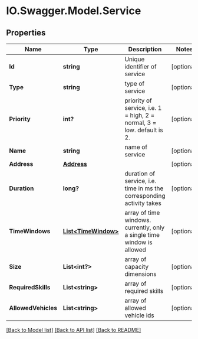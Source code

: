 # IO.Swagger.Model.Service
## Properties

Name | Type | Description | Notes
------------ | ------------- | ------------- | -------------
**Id** | **string** | Unique identifier of service | [optional] 
**Type** | **string** | type of service | [optional] 
**Priority** | **int?** | priority of service, i.e. 1 &#x3D; high, 2 &#x3D; normal, 3 &#x3D; low. default is 2. | [optional] 
**Name** | **string** | name of service | [optional] 
**Address** | [**Address**](Address.md) |  | [optional] 
**Duration** | **long?** | duration of service, i.e. time in ms the corresponding activity takes | [optional] 
**TimeWindows** | [**List&lt;TimeWindow&gt;**](TimeWindow.md) | array of time windows. currently, only a single time window is allowed | [optional] 
**Size** | **List&lt;int?&gt;** | array of capacity dimensions | [optional] 
**RequiredSkills** | **List&lt;string&gt;** | array of required skills | [optional] 
**AllowedVehicles** | **List&lt;string&gt;** | array of allowed vehicle ids | [optional] 

[[Back to Model list]](../README.md#documentation-for-models) [[Back to API list]](../README.md#documentation-for-api-endpoints) [[Back to README]](../README.md)

